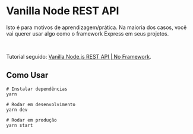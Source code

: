 # Vanilla Node REST API

Isto é para motivos de aprendizagem/prática. Na maioria dos casos, você vai querer usar algo como o framework Express em seus projetos.

<br>

Tutorial seguido: <a href="https://www.youtube.com/watch?v=_1xa8Bsho6A&ab_channel=TraversyMedia">Vanilla Node.js REST API | No Framework</a>.

## Como Usar
```
# Instalar dependências
yarn

# Rodar em desenvolvimento
yarn dev

# Rodar em produção
yarn start
```
